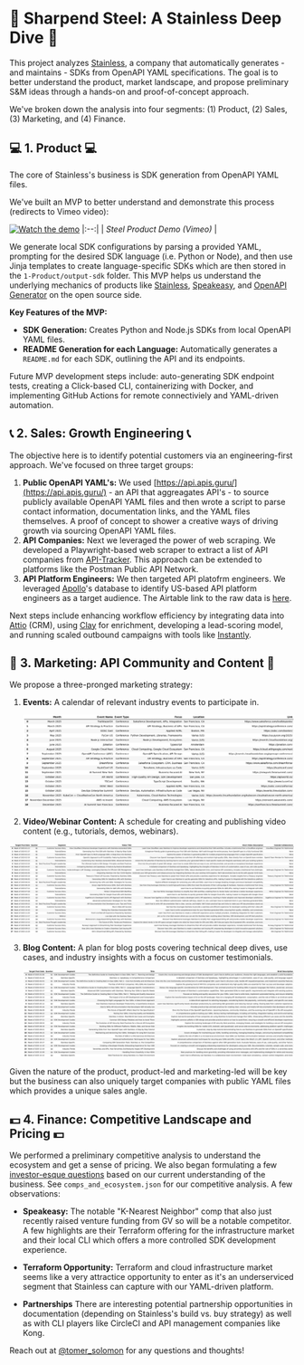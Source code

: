 # :nut_and_bolt:  Sharpend Steel: A Stainless Deep Dive :nut_and_bolt:

This project analyzes [Stainless](https://www.stainlessapi.com/), a company that automatically generates - and maintains - SDKs from OpenAPI YAML specifications. The goal is to better understand the product, market landscape, and propose preliminary S&M ideas through a hands-on and proof-of-concept approach. 

We've broken down the analysis into four segments: (1) Product, (2) Sales, (3) Marketing, and (4) Finance.

## :computer:  1. Product  :computer: 

The core of Stainless's business is SDK generation from OpenAPI YAML files. 

We've built an MVP to better understand and demonstrate this process (redirects to Vimeo video):

[![Watch the demo](1-Product/steel-gif.gif)](https://vimeo.com/1039740766)
|:--:|
| *Steel Product Demo (Vimeo)* |

We generate local SDK configurations by parsing a provided YAML, prompting for the desired SDK language (i.e. Python or Node), and then use Jinja templates to create language-specific SDKs which are then stored in the `1-Product/output-sdk` folder. This MVP helps us understand the underlying mechanics of products like [Stainless](https://www.stainlessapi.com/), [Speakeasy](https://www.speakeasy.com/), and [OpenAPI Generator](https://openapi-generator.tech/) on the open source side. 

**Key Features of the MVP:**

*   **SDK Generation:** Creates Python and Node.js SDKs from local OpenAPI YAML files.
*   **README Generation for each Language:** Automatically generates a `README.md` for each SDK, outlining the API and its endpoints.

Future MVP development steps include: auto-generating SDK endpoint tests, creating a Click-based CLI, containerizing with Docker, and implementing GitHub Actions for remote connectiviely and YAML-driven automation.

## :telephone_receiver: 2. Sales: Growth Engineering :telephone_receiver:

The objective here is to identify potential customers via an engineering-first approach. We've focused on three target groups:

1. **Public OpenAPI YAML's:** We used [https://api.apis.guru/](https://api.apis.guru/) - an API that aggreagates API's - to source publicly available OpenAPI YAML files and then wrote a script to parse contact information, documentation links, and the YAML files themselves. A proof of concept to shower a creative ways of driving growth via sourcing OpenAPI YAML files. 
2. **API Companies:** Next we leveraged the power of web scraping. We developed a Playwright-based web scraper to extract a list of API companies from [API-Tracker](https://apitracker.io/). This approach can be extended to platforms like the Postman Public API Network.
3. **API Platform Engineers:** We then targeted API platofrm engineers. We leveraged [Apollo](https://app.apollo.io/)'s database to identify US-based API platform engineers as a target audience. The Airtable link to the raw data is [here](https://airtable.com/invite/l?inviteId=invd0Bdkxy2kO2mpM&inviteToken=006ffec975303653a34df28a46e9ad45c1e2b3b25893625e048fecbfb26d63df&utm_medium=email&utm_source=product_team&utm_content=transactional-alerts).

Next steps include enhancing workflow efficiency by integrating data into [Attio](https://attio.com/) (CRM), using [Clay](https://www.clay.com/) for enrichment, developing a lead-scoring model, and running scaled outbound campaigns with tools like [Instantly](https://instantly.ai/).

## :mega: 3. Marketing: API Community and Content :mega:

We propose a three-pronged marketing strategy:

1. **Events:** A calendar of relevant industry events to participate in.

    ![3-Marketing/api-events_table.png](3-Marketing/api-events_table.png)

2. **Video/Webinar Content:** A schedule for creating and publishing video content (e.g., tutorials, demos, webinars).

 ![3-Marketing/video-schedule_table.png](3-Marketing/video-schedule_table.png)

3. **Blog Content:** A plan for  blog posts covering technical deep dives, use cases, and industry insights with a focus on customer testimonials.

    ![3-Marketing/blog-schedule_table.png](3-Marketing/blog-schedule_table.png)

Given the nature of the product, product-led and marketing-led will be key but the business can also uniquely target companies with public YAML files which provides a unique sales angle.

## :dollar: 4. Finance: Competitive Landscape and Pricing :dollar:

We performed a preliminary competitive analysis to understand the ecosystem and get a sense of pricing. We also began formulating a few [investor-esque questions](https://github.com/tomersolomon/steel-sharpened/blob/Main/4-Finance/investory-questions.MD) based on our current understanding of the business. See `comps_and_ecosystem.json` for our competitive analysis. A few observations:

*   **Speakeasy:** The notable "K-Nearest Neighbor" comp that also just recently raised venture funding from GV so will be a notable competitor. A few highlights are their Terraform offering for the infrastructure market and their local CLI which offers a more controlled SDK development experience. 

*   **Terraform Opportunity:** Terraform and cloud infrastructure market seems like a very attractice opportunity to enter as it's an underserviced segment that Stainless can capture with our YAML-driven platform.

*   **Partnerships** There are interesting potential partnership opportunities in documentation (depending on Stainless's build vs. buy strategy) as well as with CLI players like CircleCI and API management companies like Kong. 

Reach out at [@tomer_solomon](https://twitter.com/tomer_solomon) for any questions and thoughts!
